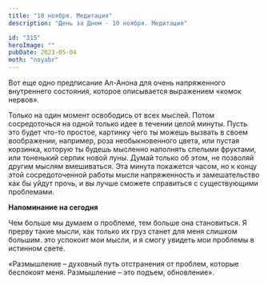 ```yaml
---
title: "10 ноября. Медитация"
description: "День за Днем - 10 ноября. Медитация"

id: "315"
heroImage: ""
pubDate: 2023-05-04
moth: "noyabr"
---
```


Вот еще одно предписание Ал-Анона для очень напряженного внутреннего
состояния, которое описывается выражением «комок нервов».

Только на один момент освободись от всех мыслей. Потом сосредоточься на одной
только идее в течении целой минуты. Пусть это будет что-то простое, картинку
чего ты можешь вызвать в своем воображении, например, роза необыкновенного
цвета, или пустая корзинка, которую ты будешь мысленно наполнять спелыми
фруктами, или тоненький серпик новой луны. Думай только об этом, не позволяй
другим мыслям вмешиваться. Эта минута покажется часом, но к концу этой
сосредоточенной работы мысли напряженность и замешательство как бы уйдут
прочь, и вы лучше сможете справиться с существующими проблемами.

**Напоминание на сегодня**

Чем больше мы думаем о проблеме, тем больше она становиться. Я прерву такие
мысли, как только их груз станет для меня слишком большим. это успокоит мои
мысли, и я смогу увидеть мои проблемы в истинном свете.

«Размышление – духовный путь отстранения от проблем, которые беспокоят меня.
Размышление – это подъем, обновление».
